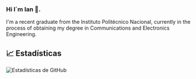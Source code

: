 ### Hi I´m Ian 👋. 
I'm a recent graduate from the Instituto Politécnico Nacional, currently in the process of obtaining my degree in Communications and Electronics Engineering.
<!--
**P-Illescas-I-L/P-Illescas-I-L** is a ✨ _special_ ✨ repository because its `README.md` (this file) appears on your GitHub profile.

Here are some ideas to get you started:

- 🔭 I’m currently working on ...
- 🌱 I’m currently learning ...
- 👯 I’m looking to collaborate on ...
- 🤔 I’m looking for help with ...
- 💬 Ask me about ...
- 📫 How to reach me: ...
- 😄 Pronouns: ...
- ⚡ Fun fact: ...
-->

## 📈 Estadísticas

![Estadísticas de GitHub](https://github-readme-stats.vercel.app/api?username=tu-usuario&show_icons=true&hide_title=true)

